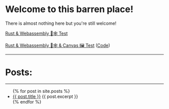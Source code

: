 # Welcome to this barren place!

There is almost nothing here but you're still welcome!

[Rust & Webassembly 🦀🕸 Test](rustwasm.html)

[Rust & Webassembly 🦀🕸 & Canvas 🖼️ Test](rustwasm2.html) ([Code](https://github.com/Apromixately/rustwasm))

---
# Posts:
---
<ul>
  {% for post in site.posts %}
    <li>
      <a href="{{ post.url }}">{{ post.title }}</a>
      {{ post.excerpt }}
    </li>
  {% endfor %}
</ul>
